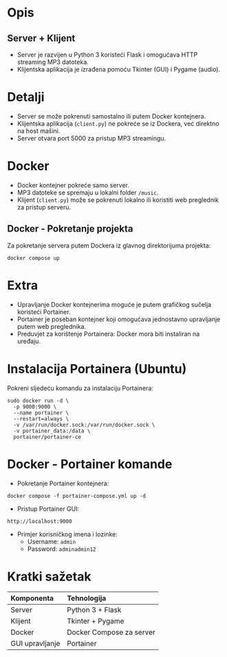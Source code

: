 # Opis

## Server + Klijent

- Server je razvijen u Python 3 koristeći Flask i omogućava HTTP streaming MP3 datoteka.
- Klijentska aplikacija je izrađena pomoću Tkinter (GUI) i Pygame (audio).

# Detalji

- Server se može pokrenuti samostalno ili putem Docker kontejnera.
- Klijentska aplikacija (`client.py`) ne pokreće se iz Dockera, već direktno na host mašini.
- Server otvara port 5000 za pristup MP3 streamingu.

# Docker

- Docker kontejner pokreće samo server.
- MP3 datoteke se spremaju u lokalni folder `/music`.
- Klijent (`client.py`) može se pokrenuti lokalno ili koristiti web preglednik za pristup serveru.

## Docker - Pokretanje projekta

Za pokretanje servera putem Dockera iz glavnog direktorijuma projekta:

```
docker compose up
```

# Extra

- Upravljanje Docker kontejnerima moguće je putem grafičkog sučelja koristeći Portainer.
- Portainer je poseban kontejner koji omogućava jednostavno upravljanje putem web preglednika.
- Preduvjet za korištenje Portainera: Docker mora biti instaliran na uređaju.

# Instalacija Portainera (Ubuntu)

Pokreni sljedeću komandu za instalaciju Portainera:

```
sudo docker run -d \
  -p 9000:9000 \
  --name portainer \
  --restart=always \
  -v /var/run/docker.sock:/var/run/docker.sock \
  -v portainer_data:/data \
  portainer/portainer-ce
```

# Docker - Portainer komande

- Pokretanje Portainer kontejnera:

```
docker compose -f portainer-compose.yml up -d
```

- Pristup Portainer GUI:

```
http://localhost:9000
```

- Primjer korisničkog imena i lozinke:
  - Username: `admin`
  - Password: `adminadmin12`

# Kratki sažetak

| Komponenta | Tehnologija |
|:--|:--|
| Server | Python 3 + Flask |
| Klijent | Tkinter + Pygame |
| Docker | Docker Compose za server |
| GUI upravljanje | Portainer |
